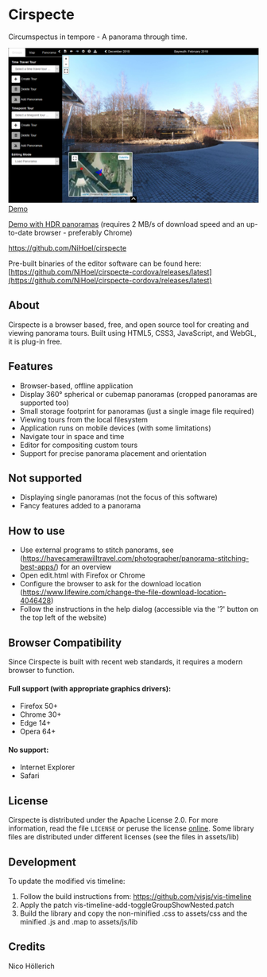 # Cirspecte
Circumspectus in tempore - A panorama through time.

[![Demo](screenshot.jpg?raw=true "Screenshot")](https://nihoel.github.io/cirspecte/index.html?tour=https%3A%2F%2Fnihoel.github.io%2Fcirspecte-demo%2Ftour.json)
[Demo](https://nihoel.github.io/cirspecte/index.html?tour=https%3A%2F%2Fnihoel.github.io%2Fcirspecte-demo%2Ftour.json)

[Demo with HDR panoramas](https://nihoel.github.io/cirspecte/index.html?tour=https%3A%2F%2Fnihoel.github.io%2Fcirspecte-hdr-demo%2Ftour.json) (requires 2 MB/s of download speed and an up-to-date browser - preferably  Chrome)

https://github.com/NiHoel/cirspecte

Pre-built binaries of the editor software can be found here: [https://github.com/NiHoel/cirspecte-cordova/releases/latest](https://github.com/NiHoel/cirspecte-cordova/releases/latest)

## About
Cirspecte is a browser based, free, and open source tool for creating and viewing panorama tours. Built using HTML5, CSS3, JavaScript, and WebGL, it is plug-in free.

## Features
* Browser-based, offline application
* Display 360° spherical or cubemap panoramas (cropped panoramas are supported too)
* Small storage footprint for panoramas (just a single image file required)
* Viewing tours from the local filesystem
* Application runs on mobile devices (with some limitations)
* Navigate tour in space and time
* Editor for compositing custom tours
* Support for precise panorama placement and orientation

## Not supported
* Displaying single panoramas (not the focus of this software)
* Fancy features added to a panorama

## How to use
* Use external programs to stitch panorams, see (https://havecamerawilltravel.com/photographer/panorama-stitching-best-apps/) for an overview
* Open edit.html with Firefox or Chrome 
* Configure the browser to ask for the download location (https://www.lifewire.com/change-the-file-download-location-4046428)
* Follow the instructions in the help dialog (accessible via the '?' button on the top left of the website)


## Browser Compatibility
Since Cirspecte is built with recent web standards, it requires a modern browser to function.

#### Full support (with appropriate graphics drivers):
* Firefox 50+
* Chrome 30+
* Edge 14+
* Opera 64+

#### No support:
* Internet Explorer
* Safari

## License
Cirspecte is distributed under the Apache License 2.0. For more information, read the file `LICENSE` or peruse the license [online](https://github.com/nihoel/cirspecte/blob/master/LICENSE).
Some library files are distributed under different licenses (see the files in assets/lib)

## Development
To update the modified vis timeline:
1. Follow the build instructions from: https://github.com/visjs/vis-timeline
2. Apply the patch vis-timeline-add-toggleGroupShowNested.patch
3. Build the library and copy the non-minified .css to assets/css and the minified .js and .map to assets/js/lib

## Credits
Nico Höllerich

